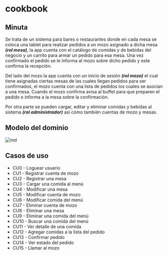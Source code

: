 # cookbook

## Minuta

Se trata de un sistema para bares o restaurantes donde en cada mesa se coloca una tablet para realizar pedidos a un mozo asignado a dicha mesa ***(rol mesa)***, la app cuenta con el catálogo de comidas y de bebidas del negocio y un carrito para armar un pedido para esa mesa. Una vez confirmado el pedido se le informa al mozo sobre dicho pedido y este confirma la recepción. 

Del lado del mozo la app cuenta con un inicio de sesión ***(rol mozo)*** el cual tiene asignadas ciertas mesas de las cuales llegan pedidos para ser confirmados, el mozo cuenta con una lista de pedidos los cuales se asocian a una mesa. Cuando el mozo confirma avisa al buffet para que preparen el pedido e informa a la mesa sobre la confirmación.

Por otra parte se pueden cargar, editar y eliminar comidas y bebidas al sistema ***(rol administrador)*** así cómo también cuentas de mozo y mesas.

## Modelo del dominio

![md](https://i.gyazo.com/0b67e635b1676975f35993cceb810124.png)

## Casos de uso

* CU0 - Loguear usuario 
* CU1 - Registrar cuenta de mozo
* CU2 - Registrar una mesa
* CU3 - Cargar una comida al menú
* CU4 - Modificar una mesa
* CU5 - Modificar cuenta de mozo
* CU6 - Modificar comida del menú
* CU7 - Eliminar cuenta de mozo
* CU8 - Eliminar una mesa
* CU9 - Eliminar una comida del menú
* CU10 - Buscar una comida del menú
* CU11 - Ver detalle de una comida
* CU12 - Agregar comidas a la lista del pedido
* CU13 - Confirmar pedido
* CU14 - Ver estado del pedido
* CU15 - Llamar al mozo

